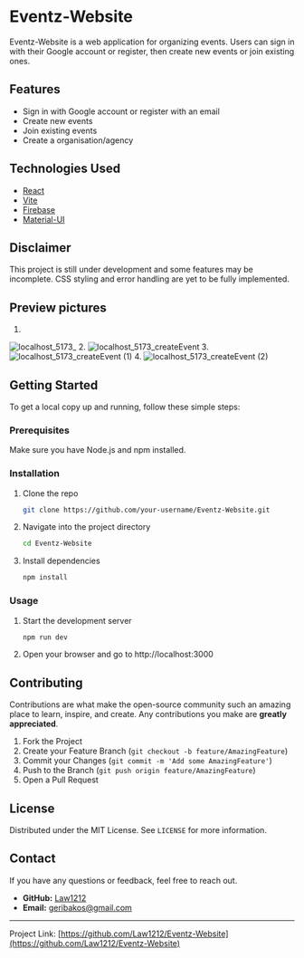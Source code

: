 # Eventz-Website

Eventz-Website is a web application for organizing events. Users can sign in with their Google account or register, then create new events or join existing ones.

## Features
- Sign in with Google account or register with an email
- Create new events
- Join existing events
- Create a organisation/agency

## Technologies Used
- [React](https://reactjs.org/)
- [Vite](https://vitejs.dev/)
- [Firebase](https://firebase.google.com/)
- [Material-UI](https://mui.com/)

## Disclaimer
This project is still under development and some features may be incomplete. CSS styling and error handling are yet to be fully implemented.

## Preview pictures
1.
![localhost_5173_](https://github.com/Law1212/Eventz-Website/assets/62355783/6d114c6d-9892-4ef6-81a2-7b7b88adc4f1)
2.
![localhost_5173_createEvent](https://github.com/Law1212/Eventz-Website/assets/62355783/a37cbd2d-395e-401c-b352-1b09a7458e20)
3.
![localhost_5173_createEvent (1)](https://github.com/Law1212/Eventz-Website/assets/62355783/f5ca79cf-f799-41ed-a696-24c56b900df3)
4.
![localhost_5173_createEvent (2)](https://github.com/Law1212/Eventz-Website/assets/62355783/d3e07293-3839-4f27-9529-61f65669ead3)

## Getting Started
To get a local copy up and running, follow these simple steps:

### Prerequisites
Make sure you have Node.js and npm installed.

### Installation
1. Clone the repo
   ```sh
   git clone https://github.com/your-username/Eventz-Website.git
2. Navigate into the project directory
    ```sh
    cd Eventz-Website
3. Install dependencies
    ```sh
    npm install

### Usage
1. Start the development server
    ```sh
    npm run dev
2. Open your browser and go to http://localhost:3000

## Contributing
Contributions are what make the open-source community such an amazing place to learn, inspire, and create. Any contributions you make are **greatly appreciated**.

1. Fork the Project
2. Create your Feature Branch (`git checkout -b feature/AmazingFeature`)
3. Commit your Changes (`git commit -m 'Add some AmazingFeature'`)
4. Push to the Branch (`git push origin feature/AmazingFeature`)
5. Open a Pull Request

## License
Distributed under the MIT License. See `LICENSE` for more information.

## Contact

If you have any questions or feedback, feel free to reach out.

- **GitHub:** [Law1212](https://github.com/Law1212)
- **Email:** geribakos@gmail.com

---

Project Link: [https://github.com/Law1212/Eventz-Website](https://github.com/Law1212/Eventz-Website)
